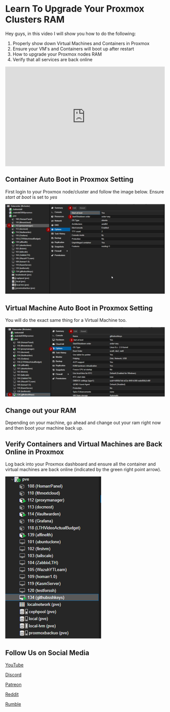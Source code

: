 # Learn To Upgrade Your Proxmox Clusters RAM
Hey guys, in this video I will show you how to do the following:
1. Properly show down Virtual Machines and Containers in Proxmox
2. Ensure your VM's and Containers will boot up after restart
3. How to upgrade your Proxmox nodes RAM
4. Verify that all services are back online

<div style="display: flex; justify-content: center; align-items: center; height: 100%;">
    <iframe width="560" height="315" src="https://www.youtube.com/embed/XTPxEbMmdY8?si=Ghzlfc5L7qjqMqvO" frameborder="0" allow="accelerometer; autoplay; clipboard-write; encrypted-media; gyroscope; picture-in-picture" allowfullscreen></iframe>
</div>

## Container Auto Boot in Proxmox Setting

First login to your Proxmox node/cluster and follow the image below. Ensure *start at boot* is set to *yes*

<a href="/images/ProxmoxRamUpgrade/image 1.png" class="image-expand">
    <img src="/images/ProxmoxRamUpgrade/image 1.png" alt="Description of your image">
</a>

## Virtual Machine Auto Boot in Proxmox Setting

You will do the exact same thing for a Virtual Machine too.

<a href="/images/ProxmoxRamUpgrade/image 2.png" class="image-expand">
    <img src="/images/ProxmoxRamUpgrade/image 2.png" alt="Description of your image">
</a>

## Change out your RAM

Depending on your machine, go ahead and change out your ram right now and then boot your machine back up. 

## Verify Containers and Virtual Machines are Back Online in Proxmox

Log back into your Proxmox dashboard and ensure all the container and virtual machines are back online (indicated by the green right point arrow). 

<a href="/images/ProxmoxRamUpgrade/image 3.png" class="image-expand">
    <img src="/images/ProxmoxRamUpgrade/image 3.png" alt="Description of your image">
</a>


## Follow Us on Social Media

[YouTube](https://www.youtube.com/@learntohomelab)

[Discord](https://discord.gg/6MsHSJWZpH)

[Patreon](https://www.patreon.com/c/learntohomelab)

[Reddit](https://www.reddit.com/r/learntohomelab/)

[Rumble](https://rumble.com/c/c-7585051)